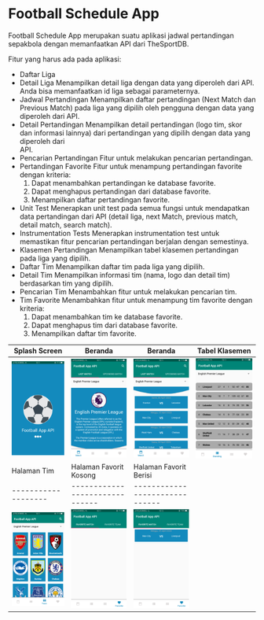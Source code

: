 # Football Schedule App

Football Schedule App merupakan suatu aplikasi jadwal pertandingan sepakbola dengan memanfaatkan API dari TheSportDB.

Fitur yang harus ada pada aplikasi:
- Daftar Liga
- Detail Liga
  Menampilkan detail liga dengan data yang diperoleh dari API. Anda bisa memanfaatkan id liga sebagai parameternya.
- Jadwal Pertandingan
  Menampilkan daftar pertandingan (Next Match dan Previous Match) pada liga yang dipilih oleh pengguna dengan data yang diperoleh dari 
  API.
- Detail Pertandingan
  Menampilkan detail pertandingan (logo tim, skor dan informasi lainnya) dari pertandingan yang dipilih dengan data yang diperoleh dari   
  API.
- Pencarian Pertandingan
  Fitur untuk melakukan pencarian pertandingan.
- Pertandingan Favorite
  Fitur untuk menampung pertandingan favorite dengan kriteria: 
  <ol type="1">
  <li>Dapat menambahkan pertandingan ke database favorite.</li>
  <li>Dapat menghapus pertandingan dari database favorite.</li>
  <li>Menampilkan daftar pertandingan favorite.</li>
  </ol>
- Unit Test
  Menerapkan unit test pada semua fungsi untuk mendapatkan data pertandingan dari API (detail liga, next Match, previous match, detail
  match, search match).
- Instrumentation Tests
  Menerapkan instrumentation test untuk memastikan fitur pencarian pertandingan berjalan dengan semestinya.
- Klasemen Pertandingan
  Menampilkan tabel klasemen pertandingan pada liga yang dipilih.
- Daftar Tim
  Menampilkan daftar tim pada liga yang dipilih.
- Detail Tim
  Menampilkan informasi tim (nama, logo dan detail tim) berdasarkan tim yang dipilih.
- Pencarian Tim
  Menambahkan fitur untuk melakukan pencarian tim.
- Tim Favorite
  Menambahkan fitur untuk menampung tim favorite dengan kriteria: 
  <ol type="1">
  <li>Dapat menambahkan tim ke database favorite.</li>
  <li>Dapat menghapus tim dari database favorite.</li>
  <li>Menampilkan daftar tim favorite.</li>
  </ol>

|    Splash Screen   |    Beranda   |    Beranda   |    Tabel Klasemen    |
|--------------------|--------------|--------------|----------------------|
| <img src="https://raw.githubusercontent.com/wahyuirgan/Football-Schedule-App/master/screenshoot/6.png" width="250"> | <img src="https://raw.githubusercontent.com/wahyuirgan/Football-Schedule-App/master/screenshoot/4.png" width="250"> | <img src="https://raw.githubusercontent.com/wahyuirgan/Football-Schedule-App/master/screenshoot/3.png" width="250"> | <img src="https://raw.githubusercontent.com/wahyuirgan/Football-Schedule-App/master/screenshoot/7.png" width="250"> |
|    Halaman Tim    |    Halaman Favorit Kosong    |    Halaman Favorit Berisi    |
|-------------------|------------------------------|------------------------------|
| <img src="https://raw.githubusercontent.com/wahyuirgan/Football-Schedule-App/master/screenshoot/2.png" width="250"> | <img src="https://raw.githubusercontent.com/wahyuirgan/Football-Schedule-App/master/screenshoot/5.png" width="250"> | <img src="https://raw.githubusercontent.com/wahyuirgan/Football-Schedule-App/master/screenshoot/1.png" width="250"> |
